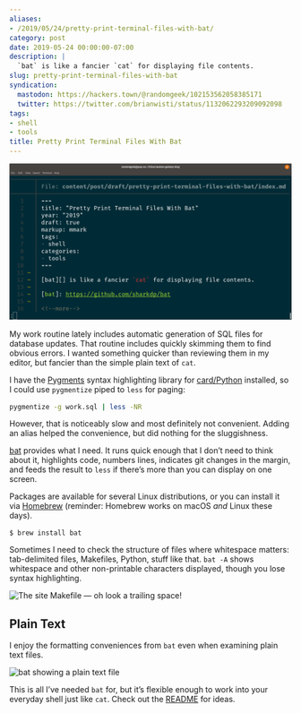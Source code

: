 ```yaml
---
aliases:
- /2019/05/24/pretty-print-terminal-files-with-bat/
category: post
date: 2019-05-24 00:00:00-07:00
description: |
  `bat` is like a fancier `cat` for displaying file contents.
slug: pretty-print-terminal-files-with-bat
syndication:
  mastodon: https://hackers.town/@randomgeek/102153562058385171
  twitter: https://twitter.com/brianwisti/status/1132062293209092098
tags:
- shell
- tools
title: Pretty Print Terminal Files With Bat
---
```


![attachments/img/2019/cover-2019-05-24.png](../../../attachments/img/2019/cover-2019-05-24.png)

My work routine lately includes automatic generation of SQL files for database updates. That routine includes quickly skimming them to find obvious errors. I wanted something quicker than reviewing them in my editor, but fancier than the simple plain text of `cat`.

I have the [Pygments](http://pygments.org/) syntax highlighting library for [card/Python](../../../card/Python.md) installed, so I could use `pygmentize` piped to `less` for paging:

````sh
pygmentize -g work.sql | less -NR
````

However, that is noticeably slow and most definitely not convenient. Adding an alias helped the convenience, but did nothing for the sluggishness.

[bat](https://github.com/sharkdp/bat) provides what I need. It runs quick enough that I don’t need to think about it, highlights code, numbers lines, indicates git changes in the margin, and feeds the result to `less` if there’s more than you can display on one screen.

Packages are available for several Linux distributions, or you can install it via [Homebrew](https://brew.sh/) (reminder: Homebrew works on macOS *and* Linux these days).

````
$ brew install bat
````

Sometimes I need to check the structure of files where whitespace matters: tab-delimited files, Makefiles, Python, stuff like that. `bat -A` shows whitespace and other non-printable characters displayed, though you lose syntax highlighting.

![The site Makefile — oh look a trailing space!](attachments/img/2019/showing-whitespace.png)

## Plain Text

I enjoy the formatting conveniences from `bat` even when examining plain text files.

![bat showing a plain text file](attachments/img/2019/bat-plain-text.png)

This is all I’ve needed `bat` for, but it’s flexible enough to work into your everyday shell just like `cat`. Check out the [README](https://github.com/sharkdp/bat) for ideas.
